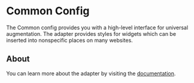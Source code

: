 # Common Config

The Common config provides you with a high-level interface for universal augmentation. The adapter provides styles for widgets which can be inserted into nonspecific places on many websites.

## About

You can learn more about the adapter by visiting the [documentation](https://docs.dapplets.org/docs/adapters-docs-list#name=common-config.dapplet-base.eth&title=Common%20Config&version=v0.1.1).
